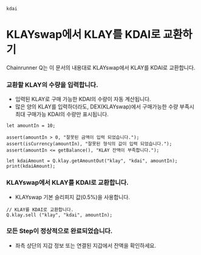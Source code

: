 ```meta-Currency
kdai
```

# KLAYswap에서 KLAY를 KDAI로 교환하기

Chainrunner Q는 이 문서의 내용대로 KLAYswap에서 KLAY를 KDAI로 교환합니다.

### 교환할 KLAY의 수량을 입력합니다.

- 입력된 KLAY로 구매 가능한 KDAI의 수량이 자동 계산됩니다.
- 많은 양의 KLAY를 입력하더라도, DEX(KLAYswap)에서 구매가능한 수량 부족시 최대 구매가능 KDAI의 수량만 표시됩니다.

```input-Dynamic KLAY
let amountIn = 10;
```

```input-Verify
assert(amountIn > 0, "잘못된 금액이 입력 되었습니다.");
assert(isCurrency(amountIn), "잘못된 형식의 값이 입력 되었습니다.");
assert(amountIn <= getBalance(), "KLAY 잔액이 부족합니다.");
```

```output-Dynamic KDAI
let kdaiAmount = Q.klay.getAmountOut("klay", "kdai", amountIn);
print(kdaiAmount);
```

### KLAYswap에서 KLAY를 KDAI로 교환합니다.

- KLAYswap 기본 슬리피지 값(0.5%)을 사용합니다.

```taster
// KLAY를 KDAI로 교환합니다.
Q.klay.sell ("klay", "kdai", amountIn);
```

### 모든 Step이 정상적으로 완료되었습니다.

- 좌측 상단의 지갑 정보 또는 연결된 지갑에서 잔액을 확인하세요.
